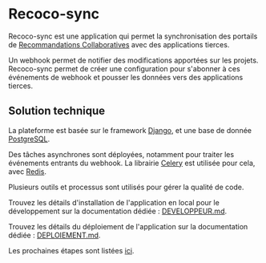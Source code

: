 # Recoco-sync

Recoco-sync est une application qui permet la synchronisation des portails de [Recommandations Collaboratives](https://github.com/betagouv/recommandations-collaboratives) avec des applications tierces.

Un webhook permet de notifier des modifications apportées sur les projets. Recoco-sync permet de créer une configuration pour s'abonner à ces événements de webhook et pousser les données vers des applications tierces.

## Solution technique

La plateforme est basée sur le framework [Django](https://www.djangoproject.com/), et une base de donnée [PostgreSQL](https://www.postgresql.org/).

Des tâches asynchrones sont déployées, notamment pour traiter les événements entrants du webhook. La librairie [Celery](https://docs.celeryq.dev/en/stable/getting-started/introduction.html) est utilisée pour cela, avec [Redis](https://redis.io/fr/).

Plusieurs outils et processus sont utilisés pour gérer la qualité de code.

Trouvez les détails d'installation de l'application en local pour le développement sur la documentation dédiée : [DEVELOPPEUR.md](doc/DEVELOPPEUR.md).

Trouvez les détails du déploiement de l'application sur la documentation dédiée : [DEPLOIEMENT.md](doc/DEPLOIEMENT.md).

Les prochaines étapes sont listées [ici](doc/TODO.md).
